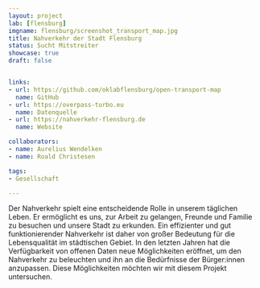 ```yaml
---
layout: project
lab: [flensburg]
imgname: flensburg/screenshot_transport_map.jpg
title: Nahverkehr der Stadt Flensburg
status: Sucht Mitstreiter
showcase: true
draft: false


links:
- url: https://github.com/oklabflensburg/open-transport-map
  name: GitHub
- url: https://overpass-turbo.eu
  name: Datenquelle
- url: https://nahverkehr-flensburg.de
  name: Website

collaborators:
- name: Aurelius Wendelken
- name: Roald Christesen

tags:
- Gesellschaft

---
```


Der Nahverkehr spielt eine entscheidende Rolle in unserem täglichen Leben. Er ermöglicht es uns, zur Arbeit zu gelangen, Freunde und Familie zu besuchen und unsere Stadt zu erkunden. Ein effizienter und gut funktionierender Nahverkehr ist daher von großer Bedeutung für die Lebensqualität im städtischen Gebiet. In den letzten Jahren hat die Verfügbarkeit von offenen Daten neue Möglichkeiten eröffnet, um den Nahverkehr zu beleuchten und ihn an die Bedürfnisse der Bürger:innen anzupassen. Diese Möglichkeiten möchten wir mit diesem Projekt untersuchen.
